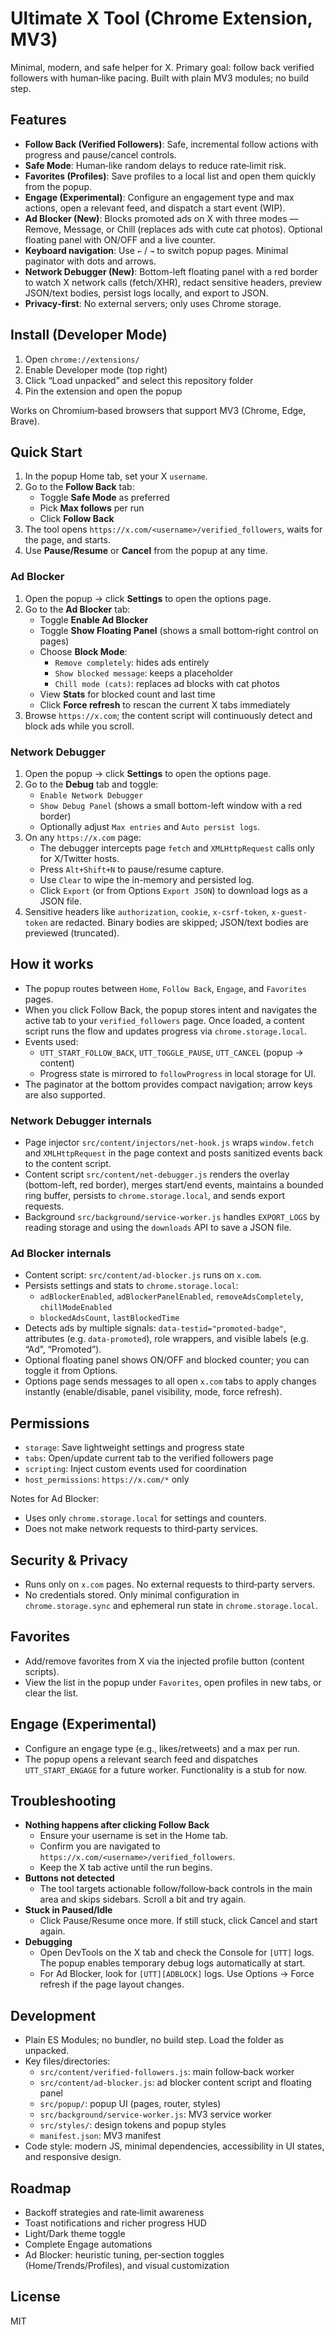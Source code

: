 # Ultimate X Tool (Chrome Extension, MV3)

Minimal, modern, and safe helper for X. Primary goal: follow back verified followers with human‑like pacing. Built with plain MV3 modules; no build step.

## Features

- **Follow Back (Verified Followers)**: Safe, incremental follow actions with progress and pause/cancel controls.
- **Safe Mode**: Human‑like random delays to reduce rate‑limit risk.
- **Favorites (Profiles)**: Save profiles to a local list and open them quickly from the popup.
- **Engage (Experimental)**: Configure an engagement type and max actions, open a relevant feed, and dispatch a start event (WIP).
- **Ad Blocker (New)**: Blocks promoted ads on X with three modes — Remove, Message, or Chill (replaces ads with cute cat photos). Optional floating panel with ON/OFF and a live counter.
- **Keyboard navigation**: Use `←` / `→` to switch popup pages. Minimal paginator with dots and arrows.
- **Network Debugger (New)**: Bottom-left floating panel with a red border to watch X network calls (fetch/XHR), redact sensitive headers, preview JSON/text bodies, persist logs locally, and export to JSON.
- **Privacy‑first**: No external servers; only uses Chrome storage.

## Install (Developer Mode)

1. Open `chrome://extensions/`
2. Enable Developer mode (top right)
3. Click “Load unpacked” and select this repository folder
4. Pin the extension and open the popup

Works on Chromium‑based browsers that support MV3 (Chrome, Edge, Brave).

## Quick Start

1. In the popup Home tab, set your X `username`.
2. Go to the **Follow Back** tab:
   - Toggle **Safe Mode** as preferred
   - Pick **Max follows** per run
   - Click **Follow Back**
3. The tool opens `https://x.com/<username>/verified_followers`, waits for the page, and starts.
4. Use **Pause/Resume** or **Cancel** from the popup at any time.

### Ad Blocker

1. Open the popup → click **Settings** to open the options page.
2. Go to the **Ad Blocker** tab:
   - Toggle **Enable Ad Blocker**
   - Toggle **Show Floating Panel** (shows a small bottom‑right control on pages)
   - Choose **Block Mode**:
     - `Remove completely`: hides ads entirely
     - `Show blocked message`: keeps a placeholder
     - `Chill mode (cats)`: replaces ad blocks with cat photos
   - View **Stats** for blocked count and last time
   - Click **Force refresh** to rescan the current X tabs immediately
3. Browse `https://x.com`; the content script will continuously detect and block ads while you scroll.

### Network Debugger

1. Open the popup → click **Settings** to open the options page.
2. Go to the **Debug** tab and toggle:
   - `Enable Network Debugger`
   - `Show Debug Panel` (shows a small bottom-left window with a red border)
   - Optionally adjust `Max entries` and `Auto persist logs`.
3. On any `https://x.com` page:
   - The debugger intercepts page `fetch` and `XMLHttpRequest` calls only for X/Twitter hosts.
   - Press `Alt+Shift+N` to pause/resume capture.
   - Use `Clear` to wipe the in-memory and persisted log.
   - Click `Export` (or from Options `Export JSON`) to download logs as a JSON file.
4. Sensitive headers like `authorization`, `cookie`, `x-csrf-token`, `x-guest-token` are redacted. Binary bodies are skipped; JSON/text bodies are previewed (truncated).

## How it works

- The popup routes between `Home`, `Follow Back`, `Engage`, and `Favorites` pages.
- When you click Follow Back, the popup stores intent and navigates the active tab to your `verified_followers` page. Once loaded, a content script runs the flow and updates progress via `chrome.storage.local`.
- Events used:
  - `UTT_START_FOLLOW_BACK`, `UTT_TOGGLE_PAUSE`, `UTT_CANCEL` (popup → content)
  - Progress state is mirrored to `followProgress` in local storage for UI.
- The paginator at the bottom provides compact navigation; arrow keys are also supported.

### Network Debugger internals

- Page injector `src/content/injectors/net-hook.js` wraps `window.fetch` and `XMLHttpRequest` in the page context and posts sanitized events back to the content script.
- Content script `src/content/net-debugger.js` renders the overlay (bottom-left, red border), merges start/end events, maintains a bounded ring buffer, persists to `chrome.storage.local`, and sends export requests.
- Background `src/background/service-worker.js` handles `EXPORT_LOGS` by reading storage and using the `downloads` API to save a JSON file.

### Ad Blocker internals

- Content script: `src/content/ad-blocker.js` runs on `x.com`.
- Persists settings and stats to `chrome.storage.local`:
  - `adBlockerEnabled`, `adBlockerPanelEnabled`, `removeAdsCompletely`, `chillModeEnabled`
  - `blockedAdsCount`, `lastBlockedTime`
- Detects ads by multiple signals: `data-testid="promoted-badge"`, attributes (e.g. `data-promoted`), role wrappers, and visible labels (e.g. “Ad”, “Promoted”).
- Optional floating panel shows ON/OFF and blocked counter; you can toggle it from Options.
- Options page sends messages to all open `x.com` tabs to apply changes instantly (enable/disable, panel visibility, mode, force refresh).

## Permissions

- `storage`: Save lightweight settings and progress state
- `tabs`: Open/update current tab to the verified followers page
- `scripting`: Inject custom events used for coordination
- `host_permissions`: `https://x.com/*` only

Notes for Ad Blocker:
- Uses only `chrome.storage.local` for settings and counters.
- Does not make network requests to third‑party services.

## Security & Privacy

- Runs only on `x.com` pages. No external requests to third‑party servers.
- No credentials stored. Only minimal configuration in `chrome.storage.sync` and ephemeral run state in `chrome.storage.local`.

## Favorites

- Add/remove favorites from X via the injected profile button (content scripts).
- View the list in the popup under `Favorites`, open profiles in new tabs, or clear the list.

## Engage (Experimental)

- Configure an engage type (e.g., likes/retweets) and a max per run.
- The popup opens a relevant search feed and dispatches `UTT_START_ENGAGE` for a future worker. Functionality is a stub for now.

## Troubleshooting

- **Nothing happens after clicking Follow Back**
  - Ensure your username is set in the Home tab.
  - Confirm you are navigated to `https://x.com/<username>/verified_followers`.
  - Keep the X tab active until the run begins.
- **Buttons not detected**
  - The tool targets actionable follow/follow‑back controls in the main area and skips sidebars. Scroll a bit and try again.
- **Stuck in Paused/Idle**
  - Click Pause/Resume once more. If still stuck, click Cancel and start again.
- **Debugging**
  - Open DevTools on the X tab and check the Console for `[UTT]` logs. The popup enables temporary debug logs automatically at start.
  - For Ad Blocker, look for `[UTT][ADBLOCK]` logs. Use Options → Force refresh if the page layout changes.

## Development

- Plain ES Modules; no bundler, no build step. Load the folder as unpacked.
- Key files/directories:
  - `src/content/verified-followers.js`: main follow‑back worker
  - `src/content/ad-blocker.js`: ad blocker content script and floating panel
  - `src/popup/`: popup UI (pages, router, styles)
  - `src/background/service-worker.js`: MV3 service worker
  - `src/styles/`: design tokens and popup styles
  - `manifest.json`: MV3 manifest
- Code style: modern JS, minimal dependencies, accessibility in UI states, and responsive design.

## Roadmap

- Backoff strategies and rate‑limit awareness
- Toast notifications and richer progress HUD
- Light/Dark theme toggle
- Complete Engage automations
- Ad Blocker: heuristic tuning, per‑section toggles (Home/Trends/Profiles), and visual customization

## License

MIT
